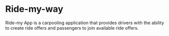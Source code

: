 # Ride-my-way
Ride-my App is a carpooling application that provides drivers with the ability to create ride offers and passengers to join available ride offers.
